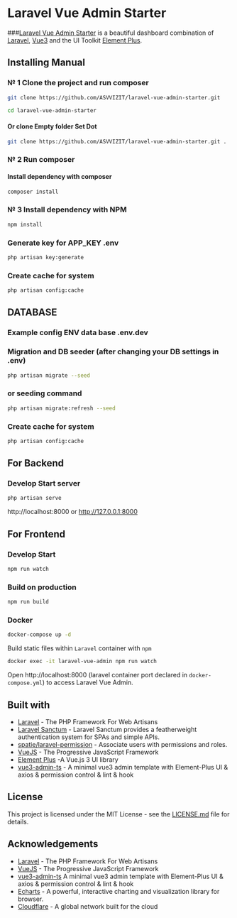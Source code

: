 # Laravel Vue Admin Starter
###[Laravel Vue Admin Starter](https://) is a beautiful dashboard combination of [Laravel](https://laravel.com/), [Vue3](https://github.com/vuejs/vue) and the UI Toolkit [Element Plus](https://element-plus.org/).
## Installing Manual
### № 1 Clone the project and run composer
```bash
git clone https://github.com/ASVVIZIT/laravel-vue-admin-starter.git
```
```bash
cd laravel-vue-admin-starter
```
#### Or clone Empty folder Set Dot
```bash 
git clone https://github.com/ASVVIZIT/laravel-vue-admin-starter.git .
```
### № 2 Run composer
#### Install dependency with composer
```bash
composer install
```
### № 3 Install dependency with NPM
```bash
npm install
```
### Generate key for APP_KEY .env
```bash
php artisan key:generate
```
### Create cache for system
```bash
php artisan config:cache
```
## DATABASE
### Example config ENV data base .env.dev
### Migration and DB seeder (after changing your DB settings in .env)
```bash
php artisan migrate --seed
```
### or seeding command 
```bash
php artisan migrate:refresh --seed
```
### Create cache for system
```bash
php artisan config:cache
```

## For Backend
### Develop Start server
```bash
php artisan serve
```
http://localhost:8000 or http://127.0.0.1:8000

## For Frontend
### Develop Start
```sh
npm run watch
```
### Build on production
```sh
npm run build
```
### Docker
```sh
docker-compose up -d
```

Build static files within `Laravel` container with `npm`

```sh
docker exec -it laravel-vue-admin npm run watch
```

Open http://localhost:8000 (laravel container port declared in `docker-compose.yml`) to access Laravel Vue Admin.

## Built with

* [Laravel](https://laravel.com/) - The PHP Framework For Web Artisans
* [Laravel Sanctum](https://github.com/laravel/sanctum/) - Laravel Sanctum provides a featherweight authentication system for SPAs and simple APIs.
* [spatie/laravel-permission](https://github.com/spatie/laravel-permission) - Associate users with permissions and roles.
* [VueJS](https://vuejs.org/) - The Progressive JavaScript Framework
* [Element Plus](https://element-plus.org/) -A Vue.js 3 UI library
* [vue3-admin-ts](https://github.com/jzfai/vue3-admin-ts) - A minimal vue3 admin template with Element-Plus UI & axios & permission control & lint & hook

## License

This project is licensed under the MIT License - see the [LICENSE.md](LICENSE) file for details.

## Acknowledgements

* [Laravel](https://laravel.com/) - The PHP Framework For Web Artisans
* [VueJS](https://vuejs.org/) - The Progressive JavaScript Framework
* [vue3-admin-ts](https://panjiachen.github.io/vue-element-admin/#/) A minimal vue3 admin template with Element-Plus UI & axios & permission control & lint & hook
* [Echarts](http://echarts.apache.org/) - A powerful, interactive charting and visualization library for browser.
* [Cloudflare](https://https://www.cloudflare.com/) - A global network built for the cloud
